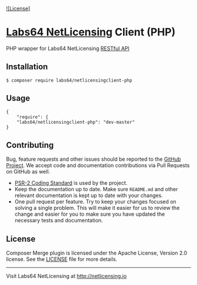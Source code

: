 [![License]](https://github.com/Labs64/NetLicensingClient-php/blob/master/LICENSE)

# [Labs64 NetLicensing] Client (PHP)

PHP wrapper for Labs64 NetLicensing [RESTful API]

## Installation

```
$ composer require labs64/netlicensingclient-php
```

## Usage

```
{
    "require": {
    "labs64/netlicensingclient-php": "dev-master"
}
```

## Contributing

Bug, feature requests and other issues should be reported to the [GitHub Project]. We accept code and documentation contributions via Pull Requests on GitHub as well.

- [PSR-2 Coding Standard] is used by the project.
- Keep the documentation up to date. Make sure `README.md` and other relevant documentation is kept up to date with your changes.
- One pull request per feature. Try to keep your changes focused on solving a single problem. This will make it easier for us to review the change and easier for you to make sure you have updated the necessary tests and documentation.

## License

Composer Merge plugin is licensed under the Apache License, Version 2.0 license. See the [LICENSE](LICENSE) file for more details.

---

Visit Labs64 NetLicensing at http://netlicensing.io

[Labs64 NetLicensing]: http://netlicensing.io
[RESTful API]: http://l64.cc/nl10
[GitHub project]: https://github.com/Labs64/NetLicensingClient-php
[PSR-2 Coding Standard]: https://github.com/php-fig/fig-standards/blob/master/accepted/PSR-2-coding-style-guide.md
